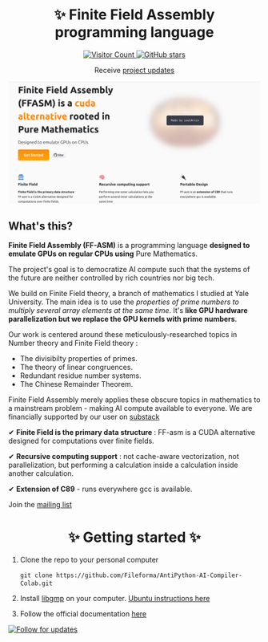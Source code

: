 <div align="center">
<h1>✨ Finite Field Assembly programming language</h1>
  
<a href="https://github.com/Fileforma/AntiPython-AI-Club/" target="_blank" title="GitHub stars">
<img src = "https://api.visitorbadge.io/api/visitors?path=https%3A%2F%2Fgithub.com%2FLeetArxiv%2FFinite-Field-Assembly%2F&countColor=%23263759)](https://visitorbadge.io/status?path=https%3A%2F%2Fgithub.com%2FLeetArxiv%2FFinite-Field-Assembly%2F"
 alt="Visitor Count" />
<img src="https://img.shields.io/github/stars/LeetArxiv/Finite-Field-Assembly" alt="GitHub stars"/>

</a>

Receive [project updates](https://leetarxiv.substack.com/)


<img src="https://github.com/LeetArxiv/AntiPython-AI-Compiler-Colab/blob/main/Poster.png?raw=true" alt="Banner"/>

</div>


## What's this?
**Finite Field Assembly (FF-ASM)** is a programming language **designed to emulate GPUs on regular CPUs using** Pure Mathematics. 

The project's goal is to democratize AI compute such that the systems of the future are neither controlled by rich countries nor big tech. 

We build on Finite Field theory, a branch of mathematics I studied at Yale University. 
The main idea is to use the _properties of prime numbers to multiply several array elements at the same time_. 
It's **like GPU hardware parallelization but we replace the GPU kernels with prime numbers**.

Our work is centered around these meticulously-researched topics in Number theory and Finite Field theory : 
- The divisibilty properties of primes.
- The theory of linear congruences.
- Redundant residue number systems.
- The Chinese Remainder Theorem.

Finite Field Assembly merely applies these obscure topics in mathematics to a mainstream problem - making AI compute available to everyone.
We are financially supported by our user on [substack](https://leetarxiv.substack.com/)


✔ **Finite Field is the primary data structure** : FF-asm is a CUDA alternative designed for computations over finite fields.

✔ **Recursive computing support** : not cache-aware vectorization, not parallelization, but performing a calculation inside a calculation inside another calculation.

✔ **Extension of C89** - runs everywhere gcc is available.

Join the [mailing list](https://leetarxiv.substack.com/)

<div align="center">
<h1>✨ Getting started ✨</h1>
</div>
  
1. Clone the repo to your personal computer
   ```
   git clone https://github.com/Fileforma/AntiPython-AI-Compiler-Colab.git
   ```
2. Install [libgmp](https://gmplib.org/manual/Installing-GMP) on your computer. [Ubuntu instructions here](https://installati.one/install-libgmp-dev-ubuntu-22-04/)

3. Follow the official documentation [here](https://open.substack.com/pub/leetarxiv/p/emulating-a-gpu-on-a-cpu-using-finite?r=2at73k&utm_campaign=post&utm_medium=web&showWelcomeOnShare=true)


[<img src="https://img.shields.io/twitter/follow/murage_kibicho" alt="Follow for updates"/>](https://twitter.com/murage_kibicho)


